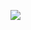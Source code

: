 [![](https://jitpack.io/v/engkhempatipan/testEkyc.svg)](https://jitpack.io/#engkhempatipan/testEkyc)